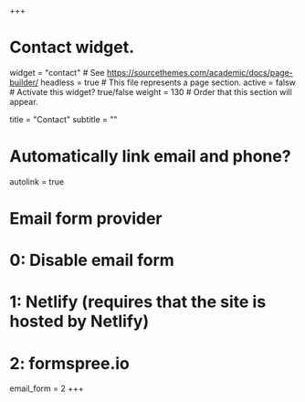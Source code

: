 +++
# Contact widget.
widget = "contact"  # See https://sourcethemes.com/academic/docs/page-builder/
headless = true  # This file represents a page section.
active = falsw  # Activate this widget? true/false
weight = 130  # Order that this section will appear.

title = "Contact"
subtitle = ""

# Automatically link email and phone?
autolink = true

# Email form provider
#   0: Disable email form
#   1: Netlify (requires that the site is hosted by Netlify)
#   2: formspree.io
email_form = 2
+++

